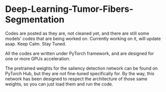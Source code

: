 # Deep-Learning-Tumor-Fibers-Segmentation

Codes are posted as they are, not cleaned yet, and there are still some models' codes that are being worked on.
Currently working on it, will update asap.
Keep Calm.
Stay Tuned.

All the codes are written under PyTorch framework, and are designed for one or more GPUs acceleration.

The pretrained weights for the saliency detection network can be found on PyTorch Hub, but they are not fine-tuned specifically for. By the way, this network has been designed to respect the architecture of those same weights, so you can just load them and run the code.


